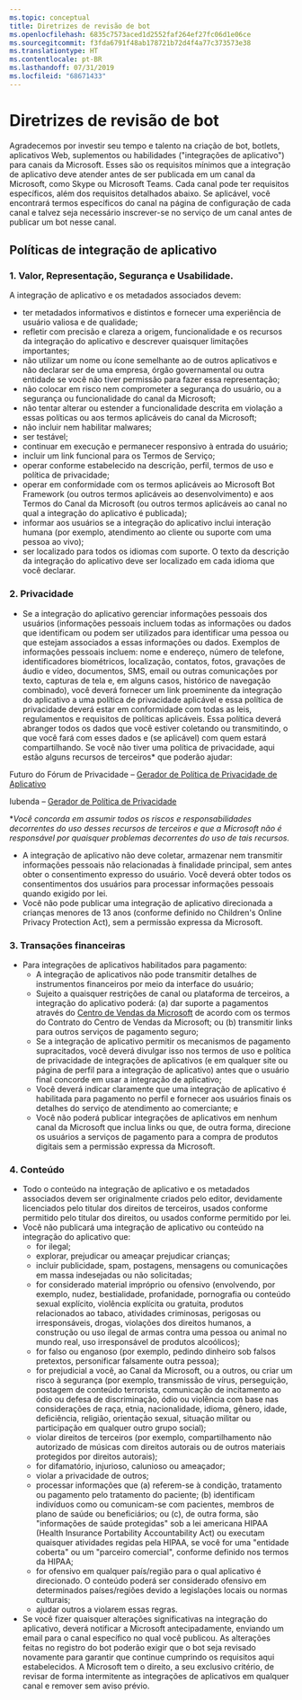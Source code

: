 ```yaml
---
ms.topic: conceptual
title: Diretrizes de revisão de bot
ms.openlocfilehash: 6835c7573aced1d2552faf264ef27fc06d1e06ce
ms.sourcegitcommit: f3fda6791f48ab178721b72d4f4a77c373573e38
ms.translationtype: HT
ms.contentlocale: pt-BR
ms.lasthandoff: 07/31/2019
ms.locfileid: "68671433"
---
```

# <a name="bot-review-guidelines"></a>Diretrizes de revisão de bot

Agradecemos por investir seu tempo e talento na criação de bot, botlets, aplicativos Web, suplementos ou habilidades ("integrações de aplicativo") para canais da Microsoft. Esses são os requisitos mínimos que a integração de aplicativo deve atender antes de ser publicada em um canal da Microsoft, como Skype ou Microsoft Teams. Cada canal pode ter requisitos específicos, além dos requisitos detalhados abaixo. Se aplicável, você encontrará termos específicos do canal na página de configuração de cada canal e talvez seja necessário inscrever-se no serviço de um canal antes de publicar um bot nesse canal.

## <a name="app-integration-policies"></a>Políticas de integração de aplicativo
### <a name="1-value-representation-security-and-usability"></a>1. Valor, Representação, Segurança e Usabilidade.

A integração de aplicativo e os metadados associados devem:

- ter metadados informativos e distintos e fornecer uma experiência de usuário valiosa e de qualidade;
- refletir com precisão e clareza a origem, funcionalidade e os recursos da integração do aplicativo e descrever quaisquer limitações importantes;
- não utilizar um nome ou ícone semelhante ao de outros aplicativos e não declarar ser de uma empresa, órgão governamental ou outra entidade se você não tiver permissão para fazer essa representação;
- não colocar em risco nem comprometer a segurança do usuário, ou a segurança ou funcionalidade do canal da Microsoft;
- não tentar alterar ou estender a funcionalidade descrita em violação a essas políticas ou aos termos aplicáveis do canal da Microsoft;
- não incluir nem habilitar malwares;
- ser testável;
- continuar em execução e permanecer responsivo à entrada do usuário; 
- incluir um link funcional para os Termos de Serviço;
- operar conforme estabelecido na descrição, perfil, termos de uso e política de privacidade;
- operar em conformidade com os termos aplicáveis ao Microsoft Bot Framework (ou outros termos aplicáveis ao desenvolvimento) e aos Termos do Canal da Microsoft (ou outros termos aplicáveis ao canal no qual a integração do aplicativo é publicada);
- informar aos usuários se a integração do aplicativo inclui interação humana (por exemplo, atendimento ao cliente ou suporte com uma pessoa ao vivo);
- ser localizado para todos os idiomas com suporte. O texto da descrição da integração do aplicativo deve ser localizado em cada idioma que você declarar.

### <a name="2--privacy"></a>2.  Privacidade

- Se a integração do aplicativo gerenciar informações pessoais dos usuários (informações pessoais incluem todas as informações ou dados que identificam ou podem ser utilizados para identificar uma pessoa ou que estejam associados a essas informações ou dados. Exemplos de informações pessoais incluem: nome e endereço, número de telefone, identificadores biométricos, localização, contatos, fotos, gravações de áudio e vídeo, documentos, SMS, email ou outras comunicações por texto, capturas de tela e, em alguns casos, histórico de navegação combinado), você deverá fornecer um link proeminente da integração do aplicativo a uma política de privacidade aplicável e essa política de privacidade deverá estar em conformidade com todas as leis, regulamentos e requisitos de políticas aplicáveis. Essa política deverá abranger todos os dados que você estiver coletando ou transmitindo, o que você fará com esses dados e (se aplicável) com quem estará compartilhando. Se você não tiver uma política de privacidade, aqui estão alguns recursos de terceiros* que poderão ajudar:

Futuro do Fórum de Privacidade – [Gerador de Política de Privacidade de Aplicativo](http://www.applicationprivacy.org/do-tools/privacy-policy-generator/)

Iubenda – [Gerador de Política de Privacidade](http://www.iubenda.com/en)

*_Você concorda em assumir todos os riscos e responsabilidades decorrentes do uso desses recursos de terceiros e que a Microsoft não é responsável por quaisquer problemas decorrentes do uso de tais recursos._
- A integração de aplicativo não deve coletar, armazenar nem transmitir informações pessoais não relacionadas à finalidade principal, sem antes obter o consentimento expresso do usuário. Você deverá obter todos os consentimentos dos usuários para processar informações pessoais quando exigido por lei. 
- Você não pode publicar uma integração de aplicativo direcionada a crianças menores de 13 anos (conforme definido no Children's Online Privacy Protection Act), sem a permissão expressa da Microsoft.

### <a name="3--financial-transactions"></a>3.  Transações financeiras
- Para integrações de aplicativos habilitados para pagamento: 
  - A integração de aplicativos não pode transmitir detalhes de instrumentos financeiros por meio da interface do usuário;
  - Sujeito a quaisquer restrições de canal ou plataforma de terceiros, a integração do aplicativo poderá: (a) dar suporte a pagamentos através do [Centro de Vendas da Microsoft](https://seller.microsoft.com/) de acordo com os termos do Contrato do Centro de Vendas da Microsoft; ou (b) transmitir links para outros serviços de pagamento seguro;
  - Se a integração de aplicativo permitir os mecanismos de pagamento supracitados, você deverá divulgar isso nos termos de uso e política de privacidade de integrações de aplicativos (e em qualquer site ou página de perfil para a integração de aplicativo) antes que o usuário final concorde em usar a integração de aplicativo;
  - Você deverá indicar claramente que uma integração de aplicativo é habilitada para pagamento no perfil e fornecer aos usuários finais os detalhes do serviço de atendimento ao comerciante; e
  - Você não poderá publicar integrações de aplicativos em nenhum canal da Microsoft que inclua links ou que, de outra forma, direcione os usuários a serviços de pagamento para a compra de produtos digitais sem a permissão expressa da Microsoft.

### <a name="4--content"></a>4.  Conteúdo 
- Todo o conteúdo na integração de aplicativo e os metadados associados devem ser originalmente criados pelo editor, devidamente licenciados pelo titular dos direitos de terceiros, usados conforme permitido pelo titular dos direitos, ou usados conforme permitido por lei.
- Você não publicará uma integração de aplicativo ou conteúdo na integração do aplicativo que: 
  - for ilegal;
  - explorar, prejudicar ou ameaçar prejudicar crianças;
  - incluir publicidade, spam, postagens, mensagens ou comunicações em massa indesejadas ou não solicitadas;
  - for considerado material impróprio ou ofensivo (envolvendo, por exemplo, nudez, bestialidade, profanidade, pornografia ou conteúdo sexual explícito, violência explícita ou gratuita, produtos relacionados ao tabaco, atividades criminosas, perigosas ou irresponsáveis, drogas, violações dos direitos humanos, a construção ou uso ilegal de armas contra uma pessoa ou animal no mundo real, uso irresponsável de produtos alcoólicos);
  - for falso ou enganoso (por exemplo, pedindo dinheiro sob falsos pretextos, personificar falsamente outra pessoa);
  - for prejudicial a você, ao Canal da Microsoft, ou a outros, ou criar um risco à segurança (por exemplo, transmissão de vírus, perseguição, postagem de conteúdo terrorista, comunicação de incitamento ao ódio ou defesa de discriminação, ódio ou violência com base nas considerações de raça, etnia, nacionalidade, idioma, gênero, idade, deficiência, religião, orientação sexual, situação militar ou participação em qualquer outro grupo social);
  - violar direitos de terceiros (por exemplo, compartilhamento não autorizado de músicas com direitos autorais ou de outros materiais protegidos por direitos autorais);
  - for difamatório, injurioso, calunioso ou ameaçador;
  - violar a privacidade de outros; 
  - processar informações que (a) referem-se à condição, tratamento ou pagamento pelo tratamento do paciente; (b) identificam indivíduos como ou comunicam-se com pacientes, membros de plano de saúde ou beneficiários; ou (c), de outra forma, são "informações de saúde protegidas" sob a lei americana HIPAA (Health Insurance Portability Accountability Act) ou executam quaisquer atividades regidas pela HIPAA, se você for uma "entidade coberta" ou um "parceiro comercial", conforme definido nos termos da HIPAA;
  - for ofensivo em qualquer país/região para o qual aplicativo é direcionado. O conteúdo poderá ser considerado ofensivo em determinados países/regiões devido a legislações locais ou normas culturais;
  - ajudar outros a violarem essas regras. 
- Se você fizer quaisquer alterações significativas na integração do aplicativo, deverá notificar a Microsoft antecipadamente, enviando um email para o canal específico no qual você publicou.  As alterações feitas no registro do bot poderão exigir que o bot seja revisado novamente para garantir que continue cumprindo os requisitos aqui estabelecidos.  A Microsoft tem o direito, a seu exclusivo critério, de revisar de forma intermitente as integrações de aplicativos em qualquer canal e remover sem aviso prévio.

